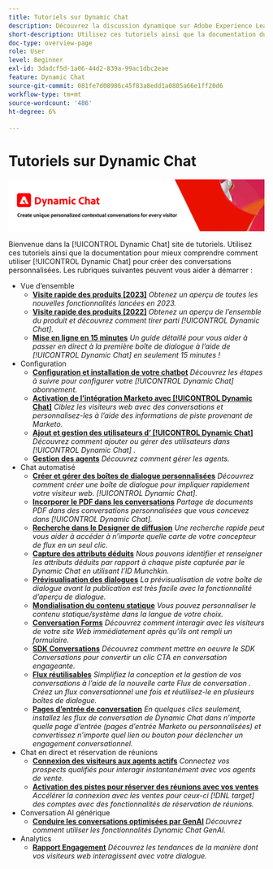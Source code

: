 ```yaml
---
title: Tutoriels sur Dynamic Chat
description: Découvrez la discussion dynamique sur Adobe Experience League. Utilisez ces tutoriels et la documentation pour mieux comprendre comment utiliser la discussion dynamique afin de créer des conversations personnalisées.
short-description: Utilisez ces tutoriels ainsi que la documentation du produit pour mieux comprendre les différentes façons dont Dynamic Chat peut vous aider.
doc-type: overview-page
role: User
level: Beginner
exl-id: 3dadcf5d-1a06-44d2-839a-99ac1dbc2eae
feature: Dynamic Chat
source-git-commit: 081fe7d08986c45f83a8edd1a0805a66e1ff20d6
workflow-type: tm+mt
source-wordcount: '486'
ht-degree: 6%

---
```


# Tutoriels sur Dynamic Chat

![](assets/dynamic-chat-header.png)

Bienvenue dans la [!UICONTROL Dynamic Chat]  site de tutoriels. Utilisez ces tutoriels ainsi que la documentation pour mieux comprendre comment utiliser [!UICONTROL Dynamic Chat]  pour créer des conversations personnalisées. Les rubriques suivantes peuvent vous aider à démarrer :

* Vue d’ensemble
   * **[Visite rapide des produits [2023]](product-tour.md)**
     *Obtenez un aperçu de toutes les nouvelles fonctionnalités lancées en 2023.*
   * **[Visite rapide des produits [2022]](product-tour.md)**
     *Obtenez un aperçu de l’ensemble du produit et découvrez comment tirer parti [!UICONTROL Dynamic Chat].*
   * **[Mise en ligne en 15 minutes](go-live-in-15-minutes.md)**
     *Un guide détaillé pour vous aider à passer en direct à la première boîte de dialogue à l’aide de [!UICONTROL Dynamic Chat]  en seulement 15 minutes !*
* Configuration
   * **[Configuration et installation de votre chatbot](setup.md)**
     *Découvrez les étapes à suivre pour configurer votre [!UICONTROL Dynamic Chat]  abonnement.*
   * **[Activation de l’intégration Marketo avec [!UICONTROL Dynamic Chat]](marketo-integration.md)**
     *Ciblez les visiteurs web avec des conversations et personnalisez-les à l’aide des informations de piste provenant de Marketo.*
   * **[Ajout et gestion des utilisateurs d’ [!UICONTROL Dynamic Chat]](user-management.md)**
     *Découvrez comment ajouter ou gérer des utilisateurs dans [!UICONTROL Dynamic Chat] .*
   * **[Gestion des agents](agent-management.md)**
     *Découvrez comment gérer les agents.*
* Chat automatisé
   * **[Créer et gérer des boîtes de dialogue personnalisées](dialogue-management.md)**
     *Découvrez comment créer une boîte de dialogue pour impliquer rapidement votre visiteur web. [!UICONTROL Dynamic Chat].*
   * **[Incorporer le PDF dans les conversations](document-cloud-integration.md)**
     *Partage de documents PDF dans des conversations personnalisées que vous concevez dans [!UICONTROL Dynamic Chat].*
   * **[Recherche dans le Designer de diffusion](search-in-stream-designer.md)**
     *Une recherche rapide peut vous aider à accéder à n’importe quelle carte de votre concepteur de flux en un seul clic.*
   * **[Capture des attributs déduits](capture-inferred-attributes.md)**
     *Nous pouvons identifier et renseigner les attributs déduits par rapport à chaque piste capturée par le Dynamic Chat en utilisant l’ID Munchkin.*
   * **[Prévisualisation des dialogues](dialogue-preview.md)**
     *La prévisualisation de votre boîte de dialogue avant la publication est très facile avec la fonctionnalité d’aperçu de dialogue.*
   * **[Mondialisation du contenu statique](globalization-of-static-content.md)**
     *Vous pouvez personnaliser le contenu statique/système dans la langue de votre choix.*
   * **[Conversation Forms](conversational-forms.md)**
     *Découvrez comment interagir avec les visiteurs de votre site Web immédiatement après qu’ils ont rempli un formulaire.*
   * **[SDK Conversations](conversations-sdk.md)**
     *Découvrez comment mettre en oeuvre le SDK Conversations pour convertir un clic CTA en conversation engageante.*
   * **[Flux réutilisables](reusable-flows.md)**
     *Simplifiez la conception et la gestion de vos conversations à l’aide de la nouvelle carte Flux de conversation . Créez un flux conversationnel une fois et réutilisez-le en plusieurs boîtes de dialogue.*
   * **[Pages d’entrée de conversation](conversational-landing-pages.md)**
     *En quelques clics seulement, installez les flux de conversation de Dynamic Chat dans n’importe quelle page d’entrée (pages d’entrée Marketo ou personnalisées) et convertissez n’importe quel lien ou bouton pour déclencher un engagement conversationnel.*
* Chat en direct et réservation de réunions
   * **[Connexion des visiteurs aux agents actifs](connect-visitors-to-live-agents.md)**
     *Connectez vos prospects qualifiés pour interagir instantanément avec vos agents de vente.*
   * **[Activation des pistes pour réserver des réunions avec vos ventes](meeting-booking.md)**
     *Accélérer la connexion avec les ventes pour ceux-ci [!DNL target] des comptes avec des fonctionnalités de réservation de réunions.*
* Conversation AI générique
   * **[Conduire les conversations optimisées par GenAI](gen-ai-features.md)**
     *Découvrez comment utiliser les fonctionnalités Dynamic Chat GenAI.*
* Analytics
   * **[Rapport Engagement](engagement-report.md)**
     *Découvrez les tendances de la manière dont vos visiteurs web interagissent avec votre dialogue.*
